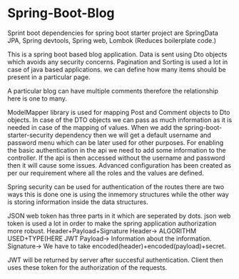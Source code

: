 # Spring-Boot-Blog
Sprint boot dependencies for spring boot starter project are SpringData JPA, Spring devtools, Spring web, Lombok (Reduces boilerplate code.)

This is a spring boot based blog application. Data is sent using Dto objects which avoids any security concerns.
Pagination and Sorting is used a lot in case of java based applications.
we can define how many items should be present in a particular page.

A particular blog can have multiple comments therefore the relationship here is one to many.

ModelMapper library is used for mapping Post and Comment objects to Dto objects. In case of the DTO objects we can pass
as much information as it is needed in case of the mapping of values.
When we add the spring-boot-starter-security dependency then we will get a default username and password menu which can be later
used for other purposes.
For enabling the basic authentication in the api we need to add some information to the controller. If the api is then accessed without the username and password then it will cause some issues.
Advanced configuration has been created as per our requirement where all the roles and the values are defined.

Spring security can be used for authentication of the routes there are two ways this is done one is using the inmemory structures 
while the other way is storing information inside the data structures.

JSON web token has three parts in it which are seperated by dots. json web token is used a lot in order to make the spring application authorization more robust.
Header+Payload+Signature
Header-> ALGORITHM USED+TYPE(HERE JWT
Payload-> Information about the information.
Signature-> We have to take encoded(header)+encoded(payload)+secret.

JWT will be returned by server after succesful authentication. Client then uses these token for the authorization of the requests.